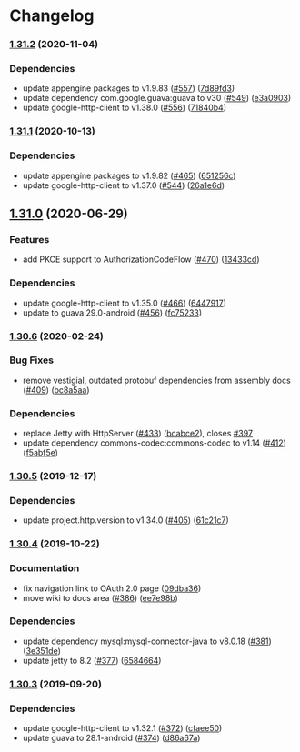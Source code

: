 # Changelog

### [1.31.2](https://www.github.com/googleapis/google-oauth-java-client/compare/v1.31.1...v1.31.2) (2020-11-04)


### Dependencies

* update appengine packages to v1.9.83 ([#557](https://www.github.com/googleapis/google-oauth-java-client/issues/557)) ([7d89fd3](https://www.github.com/googleapis/google-oauth-java-client/commit/7d89fd36810e5c29073e0ab571e7e433d4473996))
* update dependency com.google.guava:guava to v30 ([#549](https://www.github.com/googleapis/google-oauth-java-client/issues/549)) ([e3a0903](https://www.github.com/googleapis/google-oauth-java-client/commit/e3a0903fc405ea6fa86e62032dfb2a9fc9a23d1f))
* update google-http-client to v1.38.0 ([#556](https://www.github.com/googleapis/google-oauth-java-client/issues/556)) ([71840b4](https://www.github.com/googleapis/google-oauth-java-client/commit/71840b44348f70f9c1e226f51aae3761d71dc341))

### [1.31.1](https://www.github.com/googleapis/google-oauth-java-client/compare/v1.31.0...v1.31.1) (2020-10-13)


### Dependencies

* update appengine packages to v1.9.82 ([#465](https://www.github.com/googleapis/google-oauth-java-client/issues/465)) ([651256c](https://www.github.com/googleapis/google-oauth-java-client/commit/651256caaaa0f760c6e098d6dae10b0c939564d4))
* update google-http-client to v1.37.0 ([#544](https://www.github.com/googleapis/google-oauth-java-client/issues/544)) ([26a1e6d](https://www.github.com/googleapis/google-oauth-java-client/commit/26a1e6d17f984cc6c3d5a9d7dbfe984eda2c27bd))

## [1.31.0](https://www.github.com/googleapis/google-oauth-java-client/compare/v1.30.6...v1.31.0) (2020-06-29)


### Features

* add PKCE support to AuthorizationCodeFlow ([#470](https://www.github.com/googleapis/google-oauth-java-client/issues/470)) ([13433cd](https://www.github.com/googleapis/google-oauth-java-client/commit/13433cd7dd06267fc261f0b1d4764f8e3432c824))


### Dependencies

* update google-http-client to v1.35.0 ([#466](https://www.github.com/googleapis/google-oauth-java-client/issues/466)) ([6447917](https://www.github.com/googleapis/google-oauth-java-client/commit/6447917c657a5ae4267afbab74dfdb890bbfbf28))
* update to guava 29.0-android ([#456](https://www.github.com/googleapis/google-oauth-java-client/issues/456)) ([fc75233](https://www.github.com/googleapis/google-oauth-java-client/commit/fc752336af9cbdb9b2ed816a63d7bd3d8d1e2778))

### [1.30.6](https://www.github.com/googleapis/google-oauth-java-client/compare/v1.30.5...v1.30.6) (2020-02-24)


### Bug Fixes

* remove vestigial, outdated protobuf dependencies from assembly docs ([#409](https://www.github.com/googleapis/google-oauth-java-client/issues/409)) ([bc8a5aa](https://www.github.com/googleapis/google-oauth-java-client/commit/bc8a5aa3745b414bea035d9dad66882be7ad6311))


### Dependencies

* replace Jetty with HttpServer ([#433](https://www.github.com/googleapis/google-oauth-java-client/issues/433)) ([bcabce2](https://www.github.com/googleapis/google-oauth-java-client/commit/bcabce25df8b7dc9d3d0edfca009d47a465d1af3)), closes [#397](https://www.github.com/googleapis/google-oauth-java-client/issues/397)
* update dependency commons-codec:commons-codec to v1.14 ([#412](https://www.github.com/googleapis/google-oauth-java-client/issues/412)) ([f5abf5e](https://www.github.com/googleapis/google-oauth-java-client/commit/f5abf5e00b9785f48fdea55a9d993565c66af61a))

### [1.30.5](https://www.github.com/googleapis/google-oauth-java-client/compare/v1.30.4...v1.30.5) (2019-12-17)


### Dependencies

* update project.http.version to v1.34.0 ([#405](https://www.github.com/googleapis/google-oauth-java-client/issues/405)) ([61c21c7](https://www.github.com/googleapis/google-oauth-java-client/commit/61c21c7f6be6aca8285e3fedf1edab9a0faf3570))

### [1.30.4](https://www.github.com/googleapis/google-oauth-java-client/compare/v1.30.3...v1.30.4) (2019-10-22)


### Documentation

* fix navigation link to OAuth 2.0 page ([09dba36](https://www.github.com/googleapis/google-oauth-java-client/commit/09dba36c4166fd1a062cc75e8688cd933c30f21d))
* move wiki to docs area ([#386](https://www.github.com/googleapis/google-oauth-java-client/issues/386)) ([ee7e98b](https://www.github.com/googleapis/google-oauth-java-client/commit/ee7e98b187251f1031863ad02790bf37a65b5691))


### Dependencies

* update dependency mysql:mysql-connector-java to v8.0.18 ([#381](https://www.github.com/googleapis/google-oauth-java-client/issues/381)) ([3e351de](https://www.github.com/googleapis/google-oauth-java-client/commit/3e351de3fb9a70a9174d06970b60d2387955e196))
* update jetty to 8.2 ([#377](https://www.github.com/googleapis/google-oauth-java-client/issues/377)) ([6584664](https://www.github.com/googleapis/google-oauth-java-client/commit/658466473c4f016c356e3647234e19c9166fcaec))

### [1.30.3](https://www.github.com/googleapis/google-oauth-java-client/compare/v1.30.2...v1.30.3) (2019-09-20)


### Dependencies

* update google-http-client to v1.32.1 ([#372](https://www.github.com/googleapis/google-oauth-java-client/issues/372)) ([cfaee50](https://www.github.com/googleapis/google-oauth-java-client/commit/cfaee50))
* update guava to 28.1-android ([#374](https://www.github.com/googleapis/google-oauth-java-client/issues/374)) ([d86a67a](https://www.github.com/googleapis/google-oauth-java-client/commit/d86a67a))
